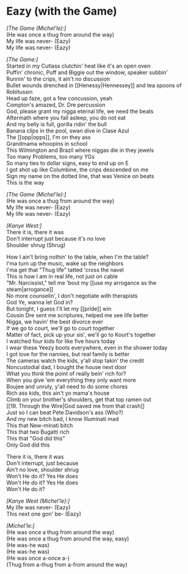 # Eazy (with the Game)

_[The Game (Michel'le):]_  
(He was once a thug from around the way)  
My life was never- (Eazy)  
My life was never- (Eazy)  

_[The Game:]_  
Started in my Cutlass clutchin' heat like it's an open oven  
Puffin' chronic, Puff and Biggie out the window, speaker subbin'  
Runnin' to the crips, it ain't no discussion  
Bullet wounds drenched in [[Henessy|Hennessey]] and tea spoons of Robitussin  
Head up faze, got a few concussion, yeah  
Compton's amazed, Dr. Dre percussion  
God, please grant my nigga eternal life, we need the beats  
Aftermath where you fall asleep, you do not eat  
And my belly is full, gorilla ridin' the bull  
Banana clips in the pool, swan dive in Clase Azul  
The [[opp|opps]], I'm on they ass  
Grandmama whoopins in school  
This Wilmington and Brazil where niggas die in they jewels  
Too many Problems, too many YGs  
So many ties to dollar signs, easy to end up on E  
I got shot up like Columbine, the crips descended on me  
Sign my name on the dotted line, that was Venice on beats  
This is the way  

_[The Game (Michel'le):]_  
(He was once a thug from around the way)  
My life was never- (Eazy)  
My life was never- (Eazy)  

_[Kanye West:]_  
There it is, there it was  
Don't interrupt just because it's no love  
Shoulder shrug (Shrug)  

How I ain't bring nothin' to the table, when I'm the table?  
I'ma turn up the music, wake up the neighbors  
I'ma get that "Thug life" tatted 'cross the navel  
This is how I am in real life, not just on cable  
"Mr. Narcissist," tell me 'bout my [[use my arrogance as the steam|arrogance]]  
No more counselin', I don't negotiate with therapists  
God Ye, wanna let God in?  
But tonight, I guess I'll let my [[pride]] win  
Cousin Dre sent me scriptures, helped me see life better  
Nigga, we havin' the best divorce ever  
If we go to court, we'll go to court together  
Matter of fact, pick up your sis', we'll go to Kourt's together  
I watched four kids for like five hours today  
I wear these Yeezy boots everywhere, even in the shower today  
I got love for the nannies, but real family is better  
The cameras watch the kids, y'all stop takin' the credit  
Noncustodial dad, I bought the house next door  
What you think the point of really bein' rich for?  
When you give 'em everything they only want more  
Boujee and unruly, y'all need to do some chores  
Rich ass kids, this ain't yo mama's house  
Climb on your brother's shoulders, get that top ramen out  
[[19. Through the Wire|God saved me from that crash]]  
Just so I can beat Pete Davidson's ass (Who?)  
And my new bitch bad, I know Illuminati mad  
This that New-minati bitch  
This that two Bugatti rich  
This that "God did this"  
Only God did this  

There it is, there it was  
Don't interrupt, just because  
Ain't no love, shoulder shrug  
Won't He do it? Yes He does  
Won't He do it? Yes He does  
Won't He do it?  

_[Kanye West (Michel'le):]_  
My life was never- (Eazy)  
This next one gon' be- (Eazy)  

_[Michel'le:]_  
(He was once a thug from around the way)  
(He was once a thug from around the way, easy)  
(He was-he was)  
(He was-he was)  
(He was once a-once a-)  
(Thug from a-thug from a-from around the way)
